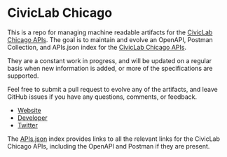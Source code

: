 # CivicLab ChicagoThis is a repo for managing machine readable artifacts for the [CivicLab Chicago APIs](http://www.civiclab.us/). The goal is to maintain and evolve an OpenAPI, Postman Collection, and APIs.json index for the [CivicLab Chicago APIs](http://www.civiclab.us/).They are a constant work in progress, and will be updated on a regular basis when new information is added, or more of the specifications are supported.Feel free to submit a pull request to evolve any of the artifacts, and leave GitHub issues if you have any questions, comments, or feedback.- [Website](http://www.civiclab.us/)- [Developer](http://www.civiclab.us/)- [Twitter](https://twitter.com/civiclabchicago)The [APIs.json](https://github.com/api-evangelist/civiclab-chicago/blob/master/apis.json) index provides links to all the relevant links for the CivicLab Chicago APIs, including the OpenAPI and Postman if they are present.